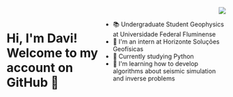 <div>
    <img align="right" src="[https://cdn.discordapp.com/attachments/581156177199628300/1204592752462135347/b291449-bPiIVRLdT2wn.png?ex=65d54b6c&is=65c2d66c&hm=d77cbfcbed9ad7ebfd1bf9416341dc3c5251ebf71b5aa94f81a069ba7e4999b3](https://ibb.co/0rxpVVQ)&">
</div>
  
<div style="display: flex; width: 100%;">
    <h1>Hi, I'm Davi! <br> Welcome to my account on GitHub 👋</h1>
    <ul>
        <li> 
            📚 Undergraduate Student Geophysics at Universidade Federal Fluminense
        </li>
        <li>
           🚀 I'm an intern at Horizonte Soluções Geofísicas
        </li>
        <li>
            🐍 Currently studying Python
        </li>
        <li>
           🗻 I'm learning how to develop algorithms about seismic simulation and inverse problems
        </li>
    </ul>
</div>
